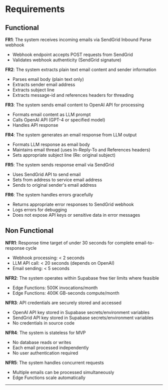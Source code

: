 # Requirements

## Functional

**FR1**: The system receives incoming emails via SendGrid Inbound Parse webhook

- Webhook endpoint accepts POST requests from SendGrid
- Validates webhook authenticity (SendGrid signature)

**FR2**: The system extracts plain text email content and sender information

- Parses email body (plain text only)
- Extracts sender email address
- Extracts subject line
- Extracts message-id and references headers for threading

**FR3**: The system sends email content to OpenAI API for processing

- Formats email content as LLM prompt
- Calls OpenAI API (GPT-4 or specified model)
- Handles API response

**FR4**: The system generates an email response from LLM output

- Formats LLM response as email body
- Maintains email thread (uses In-Reply-To and References headers)
- Sets appropriate subject line (Re: original subject)

**FR5**: The system sends response email via SendGrid

- Uses SendGrid API to send email
- Sets from address to service email address
- Sends to original sender's email address

**FR6**: The system handles errors gracefully

- Returns appropriate error responses to SendGrid webhook
- Logs errors for debugging
- Does not expose API keys or sensitive data in error messages

## Non Functional

**NFR1**: Response time target of under 30 seconds for complete email-to-response cycle

- Webhook processing: < 2 seconds
- LLM API call: < 20 seconds (depends on OpenAI)
- Email sending: < 5 seconds

**NFR2**: The system operates within Supabase free tier limits where feasible

- Edge Functions: 500K invocations/month
- Edge Functions: 400K GB-seconds compute/month

**NFR3**: API credentials are securely stored and accessed

- OpenAI API key stored in Supabase secrets/environment variables
- SendGrid API key stored in Supabase secrets/environment variables
- No credentials in source code

**NFR4**: The system is stateless for MVP

- No database reads or writes
- Each email processed independently
- No user authentication required

**NFR5**: The system handles concurrent requests

- Multiple emails can be processed simultaneously
- Edge Functions scale automatically

---
